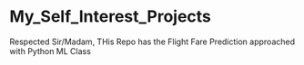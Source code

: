 # My_Self_Interest_Projects

Respected Sir/Madam,
                         THis Repo has the Flight Fare Prediction approached with Python ML Class
